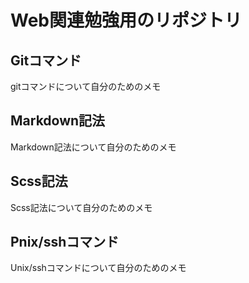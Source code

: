 # Web関連勉強用のリポジトリ

## Gitコマンド
gitコマンドについて自分のためのメモ

## Markdown記法
Markdown記法について自分のためのメモ

## Scss記法
Scss記法について自分のためのメモ

## Pnix/sshコマンド
Unix/sshコマンドについて自分のためのメモ
